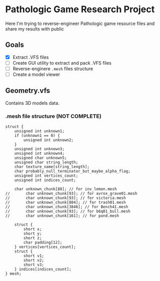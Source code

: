 # Pathologic Game Research Project

Here I'm trying to reverse-engineer Pathologic game resource files and share my results with public

## Goals
- [x] Extract .VFS files
- [ ] Create GUI utility to extract and pack .VFS files
- [ ] Reverse-enginere `.mesh` files structure
- [ ] Create a model viewer

## Geometry.vfs

Contains 3D models data.

### .mesh file structure (NOT COMPLETE)
```
struct {
    unsigned int unknown1;
    if (unknown1 == 0) {
        unsigned int unknown2;
    }
    unsigned int unknown3;
    unsigned int unknown4;
    unsigned char unknown5;
    unsigned char string_length;
    char texture_name[string_length];
    char probably_null_terminator_but_maybe_alpha_flag;
    unsigned int vertices_count;
    unsigned int indices_count;

    char unknown_chunk[88]; // for inv_lemon.mesh
//       char unknown_chunk[93]; // for avrox_grave01.mesh
//       char unknown_chunk[93]; // for victoria.mesh
//       char unknown_chunk[804]; // for trash01.mesh
//       char unknown_chunk[3846]; // for Bench41.mesh
//       char unknown_chunk[93]; // for b6q01_bull.mesh
//       char unknown_chunk[161]; // for pond.mesh

    struct {
        short x;
        short y;
        short z;
        char padding[12];
    } vertices[vertices_count];
    struct {
        short v1;
        short v2;
        short v3;
    } indices[indices_count];
} mesh;
```
